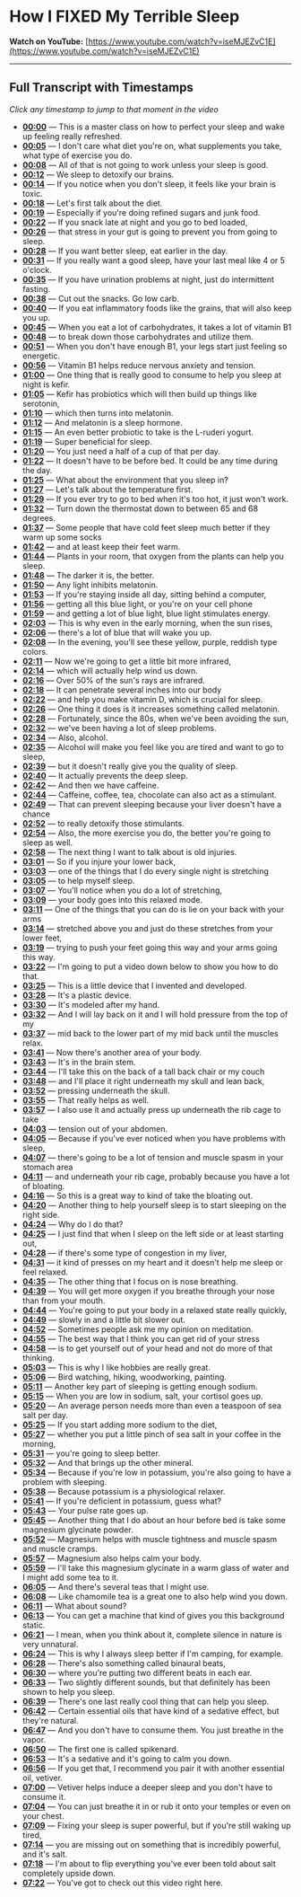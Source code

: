 # How I FIXED My Terrible Sleep

**Watch on YouTube:** [https://www.youtube.com/watch?v=iseMJEZvC1E](https://www.youtube.com/watch?v=iseMJEZvC1E)

---

## Full Transcript with Timestamps

*Click any timestamp to jump to that moment in the video*

- **[00:00](https://www.youtube.com/watch?v=iseMJEZvC1E&t=0s)** — This is a master class on how to perfect your sleep and wake up feeling really refreshed.
- **[00:05](https://www.youtube.com/watch?v=iseMJEZvC1E&t=5s)** — I don't care what diet you're on, what supplements you take, what type of exercise you do.
- **[00:08](https://www.youtube.com/watch?v=iseMJEZvC1E&t=8s)** — All of that is not going to work unless your sleep is good.
- **[00:12](https://www.youtube.com/watch?v=iseMJEZvC1E&t=12s)** — We sleep to detoxify our brains.
- **[00:14](https://www.youtube.com/watch?v=iseMJEZvC1E&t=14s)** — If you notice when you don't sleep, it feels like your brain is toxic.
- **[00:18](https://www.youtube.com/watch?v=iseMJEZvC1E&t=18s)** — Let's first talk about the diet.
- **[00:19](https://www.youtube.com/watch?v=iseMJEZvC1E&t=19s)** — Especially if you're doing refined sugars and junk food.
- **[00:22](https://www.youtube.com/watch?v=iseMJEZvC1E&t=22s)** — If you snack late at night and you go to bed loaded,
- **[00:26](https://www.youtube.com/watch?v=iseMJEZvC1E&t=26s)** — that stress in your gut is going to prevent you from going to sleep.
- **[00:28](https://www.youtube.com/watch?v=iseMJEZvC1E&t=28s)** — If you want better sleep, eat earlier in the day.
- **[00:31](https://www.youtube.com/watch?v=iseMJEZvC1E&t=31s)** — If you really want a good sleep, have your last meal like 4 or 5 o'clock.
- **[00:35](https://www.youtube.com/watch?v=iseMJEZvC1E&t=35s)** — If you have urination problems at night, just do intermittent fasting.
- **[00:38](https://www.youtube.com/watch?v=iseMJEZvC1E&t=38s)** — Cut out the snacks. Go low carb.
- **[00:40](https://www.youtube.com/watch?v=iseMJEZvC1E&t=40s)** — If you eat inflammatory foods like the grains, that will also keep you up.
- **[00:45](https://www.youtube.com/watch?v=iseMJEZvC1E&t=45s)** — When you eat a lot of carbohydrates, it takes a lot of vitamin B1
- **[00:48](https://www.youtube.com/watch?v=iseMJEZvC1E&t=48s)** — to break down those carbohydrates and utilize them.
- **[00:51](https://www.youtube.com/watch?v=iseMJEZvC1E&t=51s)** — When you don't have enough B1, your legs start just feeling so energetic.
- **[00:56](https://www.youtube.com/watch?v=iseMJEZvC1E&t=56s)** — Vitamin B1 helps reduce nervous anxiety and tension.
- **[01:00](https://www.youtube.com/watch?v=iseMJEZvC1E&t=60s)** — One thing that is really good to consume to help you sleep at night is kefir.
- **[01:05](https://www.youtube.com/watch?v=iseMJEZvC1E&t=65s)** — Kefir has probiotics which will then build up things like serotonin,
- **[01:10](https://www.youtube.com/watch?v=iseMJEZvC1E&t=70s)** — which then turns into melatonin.
- **[01:12](https://www.youtube.com/watch?v=iseMJEZvC1E&t=72s)** — And melatonin is a sleep hormone.
- **[01:15](https://www.youtube.com/watch?v=iseMJEZvC1E&t=75s)** — An even better probiotic to take is the L-ruderi yogurt.
- **[01:19](https://www.youtube.com/watch?v=iseMJEZvC1E&t=79s)** — Super beneficial for sleep.
- **[01:20](https://www.youtube.com/watch?v=iseMJEZvC1E&t=80s)** — You just need a half of a cup of that per day.
- **[01:22](https://www.youtube.com/watch?v=iseMJEZvC1E&t=82s)** — It doesn't have to be before bed. It could be any time during the day.
- **[01:25](https://www.youtube.com/watch?v=iseMJEZvC1E&t=85s)** — What about the environment that you sleep in?
- **[01:27](https://www.youtube.com/watch?v=iseMJEZvC1E&t=87s)** — Let's talk about the temperature first.
- **[01:29](https://www.youtube.com/watch?v=iseMJEZvC1E&t=89s)** — If you ever try to go to bed when it's too hot, it just won't work.
- **[01:32](https://www.youtube.com/watch?v=iseMJEZvC1E&t=92s)** — Turn down the thermostat down to between 65 and 68 degrees.
- **[01:37](https://www.youtube.com/watch?v=iseMJEZvC1E&t=97s)** — Some people that have cold feet sleep much better if they warm up some socks
- **[01:42](https://www.youtube.com/watch?v=iseMJEZvC1E&t=102s)** — and at least keep their feet warm.
- **[01:44](https://www.youtube.com/watch?v=iseMJEZvC1E&t=104s)** — Plants in your room, that oxygen from the plants can help you sleep.
- **[01:48](https://www.youtube.com/watch?v=iseMJEZvC1E&t=108s)** — The darker it is, the better.
- **[01:50](https://www.youtube.com/watch?v=iseMJEZvC1E&t=110s)** — Any light inhibits melatonin.
- **[01:53](https://www.youtube.com/watch?v=iseMJEZvC1E&t=113s)** — If you're staying inside all day, sitting behind a computer,
- **[01:56](https://www.youtube.com/watch?v=iseMJEZvC1E&t=116s)** — getting all this blue light, or you're on your cell phone
- **[01:59](https://www.youtube.com/watch?v=iseMJEZvC1E&t=119s)** — and getting a lot of blue light, blue light stimulates energy.
- **[02:03](https://www.youtube.com/watch?v=iseMJEZvC1E&t=123s)** — This is why even in the early morning, when the sun rises,
- **[02:06](https://www.youtube.com/watch?v=iseMJEZvC1E&t=126s)** — there's a lot of blue that will wake you up.
- **[02:08](https://www.youtube.com/watch?v=iseMJEZvC1E&t=128s)** — In the evening, you'll see these yellow, purple, reddish type colors.
- **[02:11](https://www.youtube.com/watch?v=iseMJEZvC1E&t=131s)** — Now we're going to get a little bit more infrared,
- **[02:14](https://www.youtube.com/watch?v=iseMJEZvC1E&t=134s)** — which will actually help wind us down.
- **[02:16](https://www.youtube.com/watch?v=iseMJEZvC1E&t=136s)** — Over 50% of the sun's rays are infrared.
- **[02:18](https://www.youtube.com/watch?v=iseMJEZvC1E&t=138s)** — It can penetrate several inches into our body
- **[02:22](https://www.youtube.com/watch?v=iseMJEZvC1E&t=142s)** — and help you make vitamin D, which is crucial for sleep.
- **[02:26](https://www.youtube.com/watch?v=iseMJEZvC1E&t=146s)** — One thing it does is it increases something called melatonin.
- **[02:28](https://www.youtube.com/watch?v=iseMJEZvC1E&t=148s)** — Fortunately, since the 80s, when we've been avoiding the sun,
- **[02:32](https://www.youtube.com/watch?v=iseMJEZvC1E&t=152s)** — we've been having a lot of sleep problems.
- **[02:34](https://www.youtube.com/watch?v=iseMJEZvC1E&t=154s)** — Also, alcohol.
- **[02:35](https://www.youtube.com/watch?v=iseMJEZvC1E&t=155s)** — Alcohol will make you feel like you are tired and want to go to sleep,
- **[02:39](https://www.youtube.com/watch?v=iseMJEZvC1E&t=159s)** — but it doesn't really give you the quality of sleep.
- **[02:40](https://www.youtube.com/watch?v=iseMJEZvC1E&t=160s)** — It actually prevents the deep sleep.
- **[02:42](https://www.youtube.com/watch?v=iseMJEZvC1E&t=162s)** — And then we have caffeine.
- **[02:44](https://www.youtube.com/watch?v=iseMJEZvC1E&t=164s)** — Caffeine, coffee, tea, chocolate can also act as a stimulant.
- **[02:49](https://www.youtube.com/watch?v=iseMJEZvC1E&t=169s)** — That can prevent sleeping because your liver doesn't have a chance
- **[02:52](https://www.youtube.com/watch?v=iseMJEZvC1E&t=172s)** — to really detoxify those stimulants.
- **[02:54](https://www.youtube.com/watch?v=iseMJEZvC1E&t=174s)** — Also, the more exercise you do, the better you're going to sleep as well.
- **[02:58](https://www.youtube.com/watch?v=iseMJEZvC1E&t=178s)** — The next thing I want to talk about is old injuries.
- **[03:01](https://www.youtube.com/watch?v=iseMJEZvC1E&t=181s)** — So if you injure your lower back,
- **[03:03](https://www.youtube.com/watch?v=iseMJEZvC1E&t=183s)** — one of the things that I do every single night is stretching
- **[03:05](https://www.youtube.com/watch?v=iseMJEZvC1E&t=185s)** — to help myself sleep.
- **[03:07](https://www.youtube.com/watch?v=iseMJEZvC1E&t=187s)** — You'll notice when you do a lot of stretching,
- **[03:09](https://www.youtube.com/watch?v=iseMJEZvC1E&t=189s)** — your body goes into this relaxed mode.
- **[03:11](https://www.youtube.com/watch?v=iseMJEZvC1E&t=191s)** — One of the things that you can do is lie on your back with your arms
- **[03:14](https://www.youtube.com/watch?v=iseMJEZvC1E&t=194s)** — stretched above you and just do these stretches from your lower feet,
- **[03:19](https://www.youtube.com/watch?v=iseMJEZvC1E&t=199s)** — trying to push your feet going this way and your arms going this way.
- **[03:22](https://www.youtube.com/watch?v=iseMJEZvC1E&t=202s)** — I'm going to put a video down below to show you how to do that.
- **[03:25](https://www.youtube.com/watch?v=iseMJEZvC1E&t=205s)** — This is a little device that I invented and developed.
- **[03:28](https://www.youtube.com/watch?v=iseMJEZvC1E&t=208s)** — It's a plastic device.
- **[03:30](https://www.youtube.com/watch?v=iseMJEZvC1E&t=210s)** — It's modeled after my hand.
- **[03:32](https://www.youtube.com/watch?v=iseMJEZvC1E&t=212s)** — And I will lay back on it and I will hold pressure from the top of my
- **[03:37](https://www.youtube.com/watch?v=iseMJEZvC1E&t=217s)** — mid back to the lower part of my mid back until the muscles relax.
- **[03:41](https://www.youtube.com/watch?v=iseMJEZvC1E&t=221s)** — Now there's another area of your body.
- **[03:43](https://www.youtube.com/watch?v=iseMJEZvC1E&t=223s)** — It's in the brain stem.
- **[03:44](https://www.youtube.com/watch?v=iseMJEZvC1E&t=224s)** — I'll take this on the back of a tall back chair or my couch
- **[03:48](https://www.youtube.com/watch?v=iseMJEZvC1E&t=228s)** — and I'll place it right underneath my skull and lean back,
- **[03:52](https://www.youtube.com/watch?v=iseMJEZvC1E&t=232s)** — pressing underneath the skull.
- **[03:55](https://www.youtube.com/watch?v=iseMJEZvC1E&t=235s)** — That really helps as well.
- **[03:57](https://www.youtube.com/watch?v=iseMJEZvC1E&t=237s)** — I also use it and actually press up underneath the rib cage to take
- **[04:03](https://www.youtube.com/watch?v=iseMJEZvC1E&t=243s)** — tension out of your abdomen.
- **[04:05](https://www.youtube.com/watch?v=iseMJEZvC1E&t=245s)** — Because if you've ever noticed when you have problems with sleep,
- **[04:07](https://www.youtube.com/watch?v=iseMJEZvC1E&t=247s)** — there's going to be a lot of tension and muscle spasm in your stomach area
- **[04:11](https://www.youtube.com/watch?v=iseMJEZvC1E&t=251s)** — and underneath your rib cage, probably because you have a lot of bloating.
- **[04:16](https://www.youtube.com/watch?v=iseMJEZvC1E&t=256s)** — So this is a great way to kind of take the bloating out.
- **[04:20](https://www.youtube.com/watch?v=iseMJEZvC1E&t=260s)** — Another thing to help yourself sleep is to start sleeping on the right side.
- **[04:24](https://www.youtube.com/watch?v=iseMJEZvC1E&t=264s)** — Why do I do that?
- **[04:25](https://www.youtube.com/watch?v=iseMJEZvC1E&t=265s)** — I just find that when I sleep on the left side or at least starting out,
- **[04:28](https://www.youtube.com/watch?v=iseMJEZvC1E&t=268s)** — if there's some type of congestion in my liver,
- **[04:31](https://www.youtube.com/watch?v=iseMJEZvC1E&t=271s)** — it kind of presses on my heart and it doesn't help me sleep or feel relaxed.
- **[04:35](https://www.youtube.com/watch?v=iseMJEZvC1E&t=275s)** — The other thing that I focus on is nose breathing.
- **[04:39](https://www.youtube.com/watch?v=iseMJEZvC1E&t=279s)** — You will get more oxygen if you breathe through your nose than from your mouth.
- **[04:44](https://www.youtube.com/watch?v=iseMJEZvC1E&t=284s)** — You're going to put your body in a relaxed state really quickly,
- **[04:49](https://www.youtube.com/watch?v=iseMJEZvC1E&t=289s)** — slowly in and a little bit slower out.
- **[04:52](https://www.youtube.com/watch?v=iseMJEZvC1E&t=292s)** — Sometimes people ask me my opinion on meditation.
- **[04:55](https://www.youtube.com/watch?v=iseMJEZvC1E&t=295s)** — The best way that I think you can get rid of your stress
- **[04:58](https://www.youtube.com/watch?v=iseMJEZvC1E&t=298s)** — is to get yourself out of your head and not do more of that thinking.
- **[05:03](https://www.youtube.com/watch?v=iseMJEZvC1E&t=303s)** — This is why I like hobbies are really great.
- **[05:06](https://www.youtube.com/watch?v=iseMJEZvC1E&t=306s)** — Bird watching, hiking, woodworking, painting.
- **[05:11](https://www.youtube.com/watch?v=iseMJEZvC1E&t=311s)** — Another key part of sleeping is getting enough sodium.
- **[05:15](https://www.youtube.com/watch?v=iseMJEZvC1E&t=315s)** — When you are low in sodium, salt, your cortisol goes up.
- **[05:20](https://www.youtube.com/watch?v=iseMJEZvC1E&t=320s)** — An average person needs more than even a teaspoon of sea salt per day.
- **[05:25](https://www.youtube.com/watch?v=iseMJEZvC1E&t=325s)** — If you start adding more sodium to the diet,
- **[05:27](https://www.youtube.com/watch?v=iseMJEZvC1E&t=327s)** — whether you put a little pinch of sea salt in your coffee in the morning,
- **[05:31](https://www.youtube.com/watch?v=iseMJEZvC1E&t=331s)** — you're going to sleep better.
- **[05:32](https://www.youtube.com/watch?v=iseMJEZvC1E&t=332s)** — And that brings up the other mineral.
- **[05:34](https://www.youtube.com/watch?v=iseMJEZvC1E&t=334s)** — Because if you're low in potassium, you're also going to have a problem with sleeping.
- **[05:38](https://www.youtube.com/watch?v=iseMJEZvC1E&t=338s)** — Because potassium is a physiological relaxer.
- **[05:41](https://www.youtube.com/watch?v=iseMJEZvC1E&t=341s)** — If you're deficient in potassium, guess what?
- **[05:43](https://www.youtube.com/watch?v=iseMJEZvC1E&t=343s)** — Your pulse rate goes up.
- **[05:45](https://www.youtube.com/watch?v=iseMJEZvC1E&t=345s)** — Another thing that I do about an hour before bed is take some magnesium glycinate powder.
- **[05:52](https://www.youtube.com/watch?v=iseMJEZvC1E&t=352s)** — Magnesium helps with muscle tightness and muscle spasm and muscle cramps.
- **[05:57](https://www.youtube.com/watch?v=iseMJEZvC1E&t=357s)** — Magnesium also helps calm your body.
- **[05:59](https://www.youtube.com/watch?v=iseMJEZvC1E&t=359s)** — I'll take this magnesium glycinate in a warm glass of water and I might add some tea to it.
- **[06:05](https://www.youtube.com/watch?v=iseMJEZvC1E&t=365s)** — And there's several teas that I might use.
- **[06:08](https://www.youtube.com/watch?v=iseMJEZvC1E&t=368s)** — Like chamomile tea is a great one to also help wind you down.
- **[06:11](https://www.youtube.com/watch?v=iseMJEZvC1E&t=371s)** — What about sound?
- **[06:13](https://www.youtube.com/watch?v=iseMJEZvC1E&t=373s)** — You can get a machine that kind of gives you this background static.
- **[06:21](https://www.youtube.com/watch?v=iseMJEZvC1E&t=381s)** — I mean, when you think about it, complete silence in nature is very unnatural.
- **[06:24](https://www.youtube.com/watch?v=iseMJEZvC1E&t=384s)** — This is why I always sleep better if I'm camping, for example.
- **[06:28](https://www.youtube.com/watch?v=iseMJEZvC1E&t=388s)** — There's also something called binaural beats,
- **[06:30](https://www.youtube.com/watch?v=iseMJEZvC1E&t=390s)** — where you're putting two different beats in each ear.
- **[06:33](https://www.youtube.com/watch?v=iseMJEZvC1E&t=393s)** — Two slightly different sounds, but that definitely has been shown to help you sleep.
- **[06:39](https://www.youtube.com/watch?v=iseMJEZvC1E&t=399s)** — There's one last really cool thing that can help you sleep.
- **[06:42](https://www.youtube.com/watch?v=iseMJEZvC1E&t=402s)** — Certain essential oils that have kind of a sedative effect, but they're natural.
- **[06:47](https://www.youtube.com/watch?v=iseMJEZvC1E&t=407s)** — And you don't have to consume them. You just breathe in the vapor.
- **[06:50](https://www.youtube.com/watch?v=iseMJEZvC1E&t=410s)** — The first one is called spikenard.
- **[06:53](https://www.youtube.com/watch?v=iseMJEZvC1E&t=413s)** — It's a sedative and it's going to calm you down.
- **[06:56](https://www.youtube.com/watch?v=iseMJEZvC1E&t=416s)** — If you get that, I recommend you pair it with another essential oil, vetiver.
- **[07:00](https://www.youtube.com/watch?v=iseMJEZvC1E&t=420s)** — Vetiver helps induce a deeper sleep and you don't have to consume it.
- **[07:04](https://www.youtube.com/watch?v=iseMJEZvC1E&t=424s)** — You can just breathe it in or rub it onto your temples or even on your chest.
- **[07:09](https://www.youtube.com/watch?v=iseMJEZvC1E&t=429s)** — Fixing your sleep is super powerful, but if you're still waking up tired,
- **[07:14](https://www.youtube.com/watch?v=iseMJEZvC1E&t=434s)** — you are missing out on something that is incredibly powerful, and it's salt.
- **[07:18](https://www.youtube.com/watch?v=iseMJEZvC1E&t=438s)** — I'm about to flip everything you've ever been told about salt completely upside down.
- **[07:22](https://www.youtube.com/watch?v=iseMJEZvC1E&t=442s)** — You've got to check out this video right here.
